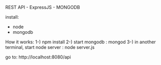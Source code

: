 REST API - ExpressJS - MONGODB

install:
- node
- mongodb


How it works:
1-) npm install
2-) start mongodb : mongod
3-) in another terminal, start node server : node server.js

go to:
http://localhost:8080/api

